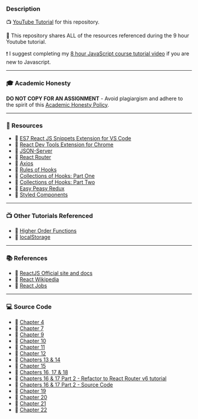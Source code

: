 
### Description

📺 [YouTube Tutorial](https://youtu.be/RVFAyFWO4go) for this repository.

🚀 This repository shares ALL of the resources referenced during the 9 hour Youtube tutorial.

❗ I suggest completing my [8 hour JavaScript course tutorial video](https://youtu.be/EfAl9bwzVZk) if you are new to Javascript.

---

### 🎓 Academic Honesty

**DO NOT COPY FOR AN ASSIGNMENT** - Avoid plagiargism and adhere to the spirit of this [Academic Honesty Policy](https://www.freecodecamp.org/news/academic-honesty-policy/).

---

### 🧰 Resources

- 🔗 [ES7 React JS Snippets Extension for VS Code](https://marketplace.visualstudio.com/items?itemName=dsznajder.es7-react-js-snippets)
- 🔗 [React Dev Tools Extension for Chrome](https://chrome.google.com/webstore/detail/react-developer-tools/fmkadmapgofadopljbjfkapdkoienihi)
- 🔗 [JSON-Server](https://www.npmjs.com/package/json-server)
- 🔗 [React Router](https://reactrouter.com)
- 🔗 [Axios](https://www.npmjs.com/package/axios)
- 🔗 [Rules of Hooks](https://reactjs.org/docs/hooks-rules.html)
- 🔗 [Collections of Hooks: Part One](https://nikgraf.github.io/react-hooks/)
- 🔗 [Collections of Hooks: Part Two](https://www.npmjs.com/package/react-use)
- 🔗 [Easy Peasy Redux](https://easy-peasy.vercel.app/)
- 🔗 [Styled Components](https://styled-components.com/)

---

### 📺 Other Tutorials Referenced

- 🔗 [Higher Order Functions](https://youtu.be/7BeT6lsudL4)
- 🔗 [localStorage](https://youtu.be/zmFDvFwj6-8)

---

### 📚 References

- 🔗 [ReactJS Official site and docs](https://reactjs.org/)
- 🔗 [React Wikipedia](<https://en.wikipedia.org/wiki/React_(JavaScript_library)>)
- 🔗 [React Jobs](https://www.ziprecruiter.com/candidate/search?search=react&location=)

---

### 💻 Source Code

- 🔗 [Chapter 4](https://github.com/gitdagray/react_styling_components)
- 🔗 [Chapter 7](https://github.com/gitdagray/react_lists_keys)
- 🔗 [Chapter 9](https://github.com/gitdagray/react_controlled_inputs)
- 🔗 [Chapter 10](https://github.com/gitdagray/react_beginner_challenge)
- 🔗 [Chapter 11](https://github.com/gitdagray/react_useeffect)
- 🔗 [Chapter 12](https://github.com/gitdagray/react_json_server)
- 🔗 [Chapters 13 & 14](https://github.com/gitdagray/react_fetch_api_data)
- 🔗 [Chapter 15](https://github.com/gitdagray/react_fetch_data_challenge)
- 🔗 [Chapters 16, 17 & 18](https://github.com/gitdagray/learn_react_router)
- 👀 [Chapters 16 & 17 Part 2 - Refactor to React Router v6 tutorial](https://youtu.be/XBRLVRjZ3CQ)
- 🔗 [Chapters 16 & 17 Part 2 - Source Code](https://github.com/gitdagray/react_router_v6)
- 🔗 [Chapter 19](https://github.com/gitdagray/react_axios_requests)
- 🔗 [Chapter 20](https://github.com/gitdagray/react_custom_hooks)
- 🔗 [Chapter 21](https://github.com/gitdagray/react_context)
- 🔗 [Chapter 22](https://github.com/gitdagray/easy_peasy_redux)
